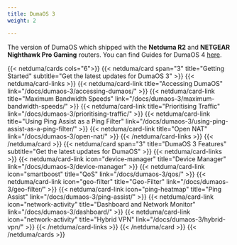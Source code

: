 ```yaml
---
title: DumaOS 3
weight: 2

---
```


The version of DumaOS which shipped with the __Netduma R2__ and __NETGEAR Nighthawk Pro Gaming__ routers. You can find Guides for DumaOS 4 [here](/docs/dumaos-4).

{{< netduma/cards cols="6">}}
  {{< netduma/card span="3" title="Getting Started" subtitle="Get the latest updates for DumaOS 3" >}}
    {{< netduma/card-links >}}
      {{< netduma/card-link title="Accessing DumaOS" link="/docs/dumaos-3/accessing-dumaos/" >}}
      {{< netduma/card-link title="Maximum Bandwidth Speeds" link="/docs/dumaos-3/maximum-bandwidth-speeds/" >}}
      {{< netduma/card-link title="Prioritising Traffic" link="/docs/dumaos-3/prioritising-traffic/" >}}
      {{< netduma/card-link title="Using Ping Assist as a Ping Filter" link="/docs/dumaos-3/using-ping-assist-as-a-ping-filter/" >}}
      {{< netduma/card-link title="Open NAT" link="/docs/dumaos-3/open-nat/" >}}
    {{< /netduma/card-links >}}
  {{< /netduma/card >}}
  {{< netduma/card span="3" title="DumaOS 3 Features" subtitle="Get the latest updates for DumaOS" >}}
    {{< netduma/card-links >}}
      {{< netduma/card-link icon="device-manager" title="Device Manager" link="/docs/dumaos-3/device-manager" >}}
      {{< netduma/card-link icon="smartboost" title="QoS" link="/docs/dumaos-3/qos/" >}}
      {{< netduma/card-link icon="geo-filter" title="Geo-Filter" link="/docs/dumaos-3/geo-filter/" >}}
      {{< netduma/card-link icon="ping-heatmap" title="Ping Assist" link="/docs/dumaos-3/ping-assist/" >}}
      {{< netduma/card-link icon="network-activity" title="Dashboard and Network Monitor" link="/docs/dumaos-3/dashboard/" >}}
      {{< netduma/card-link icon="network-activity" title="Hybrid VPN" link="/docs/dumaos-3/hybrid-vpn/" >}}
    {{< /netduma/card-links >}}
  {{< /netduma/card >}}
{{< /netduma/cards >}}